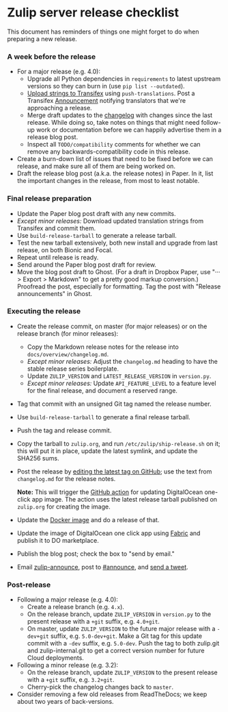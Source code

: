 # Zulip server release checklist

This document has reminders of things one might forget to do when
preparing a new release.

### A week before the release

* For a major release (e.g. 4.0):
  * Upgrade all Python dependencies in
    `requirements` to latest upstream versions so they can burn in (use
    `pip list --outdated`).
  * [Upload strings to
    Transifex](../translating/internationalization.html#translation-process)
    using `push-translations`.  Post a Transifex
    [Announcement](https://www.transifex.com/zulip/zulip/announcements/)
    notifying translators that we're approaching a release.
  * Merge draft updates to the [changelog](../overview/changelog.md)
    with changes since the last release. While doing so, take notes on
    things that might need follow-up work or documentation before we
    can happily advertise them in a release blog post.
  * Inspect all `TODO/compatibility` comments for whether we can
    remove any backwards-compatibility code in this release.
* Create a burn-down list of issues that need to be fixed before we can
  release, and make sure all of them are being worked on.
* Draft the release blog post (a.k.a. the release notes) in Paper.  In
  it, list the important changes in the release, from most to least
  notable.

### Final release preparation

* Update the Paper blog post draft with any new commits.
* _Except minor releases:_ Download updated translation strings from
  Transifex and commit them.
* Use `build-release-tarball` to generate a release tarball.
* Test the new tarball extensively, both new install and upgrade from last
  release, on both Bionic and Focal.
* Repeat until release is ready.
* Send around the Paper blog post draft for review.
* Move the blog post draft to Ghost.  (For a draft in Dropbox Paper,
  use "··· > Export > Markdown" to get a pretty good markup
  conversion.)  Proofread the post, especially for formatting.  Tag
  the post with "Release announcements" in Ghost.

### Executing the release

* Create the release commit, on master (for major releases) or on the
  release branch (for minor releases):
  * Copy the Markdown release notes for the release into
    `docs/overview/changelog.md`.
  * _Except minor releases:_ Adjust the `changelog.md` heading to have
    the stable release series boilerplate.
  * Update `ZULIP_VERSION` and `LATEST_RELEASE_VERSION` in `version.py`.
  * _Except minor releases:_ Update `API_FEATURE_LEVEL` to a feature
    level for the final release, and document a reserved range.
* Tag that commit with an unsigned Git tag named the release number.
* Use `build-release-tarball` to generate a final release tarball.
* Push the tag and release commit.
* Copy the tarball to `zulip.org`, and run
  `/etc/zulip/ship-release.sh` on it; this will put it in place,
  update the latest symlink, and update the SHA256 sums.
* Post the release by [editing the latest tag on
  GitHub](https://github.com/zulip/zulip/tags); use the text from
  `changelog.md` for the release notes.

  **Note:** This will trigger the [GitHub action](https://github.com/zulip/zulip/blob/master/tools/oneclickapps/README.md)
  for updating DigitalOcean one-click app image. The action uses the latest release
  tarball published on `zulip.org` for creating the image.
* Update the [Docker image](https://github.com/zulip/docker-zulip) and
  do a release of that.
* Update the image of DigitalOcean one click app using
  [Fabric](https://github.com/zulip/marketplace-partners) and publish
  it to DO marketplace.
* Publish the blog post; check the box to "send by email."
* Email [zulip-announce](https://groups.google.com/g/zulip-announce),
  post to [#announce](https://chat.zulip.org/#narrow/stream/1-announce),
  and [send a tweet](https://twitter.com/zulip).

### Post-release

* Following a major release (e.g. 4.0):
  * Create a release branch (e.g. `4.x`).
  * On the release branch, update `ZULIP_VERSION` in `version.py` to
    the present release with a `+git` suffix, e.g. `4.0+git`.
  * On master, update `ZULIP_VERSION` to the future major release with
    a `-dev+git` suffix, e.g. `5.0-dev+git`.  Make a Git tag for this
    update commit with a `-dev` suffix, e.g. `5.0-dev`.  Push the tag
    to both zulip.git and zulip-internal.git to get a correct version
    number for future Cloud deployments.
* Following a minor release (e.g. 3.2):
  * On the release branch, update `ZULIP_VERSION` to the present
    release with a `+git` suffix, e.g. `3.2+git`.
  * Cherry-pick the changelog changes back to `master`.
* Consider removing a few old releases from ReadTheDocs; we keep about
  two years of back-versions.
